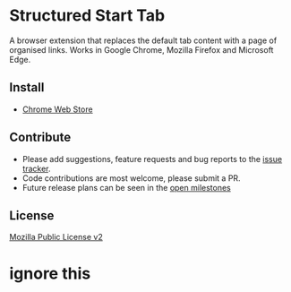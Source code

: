 # Structured Start Tab

A browser extension that replaces the default tab content with a page of organised links.  Works in Google Chrome, Mozilla Firefox and Microsoft Edge.

## Install 

* [Chrome Web Store](https://chrome.google.com/webstore/detail/structured-start-tab/pldheaomfiegamcicehmijhaijcocidb)

## Contribute

* Please add suggestions, feature requests and bug reports to the [issue tracker](https://github.com/ear1grey/structured-start-tab/issues). 
* Code contributions are most welcome, please submit a PR.
* Future release plans can be seen in the [open milestones](https://github.com/ear1grey/structured-start-tab/milestones?state=open)

## License

[Mozilla Public License v2](https://www.mozilla.org/en-US/MPL/2.0/)

# ignore this

